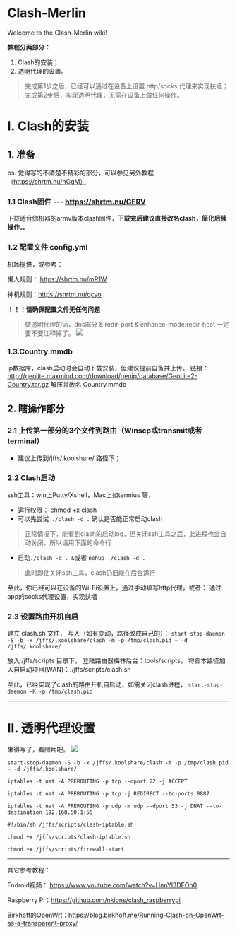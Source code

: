 # Clash-Merlin
Welcome to the Clash-Merlin wiki!

**教程分两部分：**
1. Clash的安装；
2. 透明代理的设置。
> 完成第1步之后，已经可以通过在设备上设置 http/socks 代理来实现扶墙；
> 完成第2步后，实现透明代理，无需在设备上做任何操作。
# I. Clash的安装
## 1. 准备
ps. 觉得写的不清楚不精彩的部分，可以参见另外教程（https://shrtm.nu/nGqM）
### 1.1 Clash固件 --- https://shrtm.nu/GFRV
下载适合你机器的armv版本clash固件，**下载完后建议直接改名clash，简化后续操作。。**

### 1.2 配置文件 config.yml
机场提供，或参考：

懒人规则： https://shrtm.nu/mR1W

神机规则：https://shrtm.nu/qcyo

**！！！请确保配置文件无任何问题**

> 做透明代理的话，dns部分 & redir-port & enhance-mode:redir-host 一定要不要注释掉了。
![](https://shrtm.nu/avVB)

### 1.3.Country.mmdb
ip数据库，clash启动时会自动下载安装，但建议提前自备并上传。
链接：http://geolite.maxmind.com/download/geoip/database/GeoLite2-Country.tar.gz 
解压并改名 Country.mmdb 
## 2. 瞎操作部分
### 2.1 上传第一部分的3个文件到路由（Winscp或transmit或者terminal）
* 建议上传到/jffs/.koolshare/ 路径下；
### 2.2 Clash启动
ssh工具：win上Putty/Xshell，Mac上如termius 等，
* 运行权限： chmod +x clash
* 可以先尝试` ./clash -d .` 确认是否能正常启动clash
> 正常情况下，能看到clash的启动log，但关闭ssh工具之后，此进程也会自动关闭，所以请用下面的命令行
* 启动` ./clash -d . & `或者 `nohup ./clash -d .`
> 此时即使关闭ssh工具，clash仍旧能在后台运行

至此，你已经可以在设备的Wi-Fi设置上，通过手动填写http代理，或者：
通过app的socks代理设置，实现扶墙

### 2.3 设置路由开机自启
建立 clash.sh 文件， 写入（如有变动，路径改成自己的）：
`start-stop-daemon -S -b -x /jffs/.koolshare/clash -m -p /tmp/clash.pid — -d /jffs/.koolshare/`

放入 /jffs/scripts 目录下， 登陆路由器梅林后台：tools/scripts， 
将脚本路径加入自启动项目(WAN)：./jffs/scripts/clash.sh

至此，已经实现了clash的路由开机自启动，如需关闭clash进程，
`start-stop-daemon -K -p /tmp/clash.pid`
***


# II. 透明代理设置
懒得写了，看图片吧。
![](https://ws4.sinaimg.cn/large/006tKfTcgy1g186uhz5goj30tw0wuwnr.jpg)

`start-stop-daemon -S -b -x /jffs/.koolshare/clash -m -p /tmp/clash.pid — -d /jffs/.koolshare/`

`iptables -t nat -A PREROUTING -p tcp --dport 22 -j ACCEPT`

`iptables -t nat -A PREROUTING -p tcp -j REDIRECT --to-ports 8887`

`iptables -t nat -A PREROUTING -p udp -m udp --dport 53 -j DNAT --to-destination 192.168.50.1:55`


`#!/bin/sh
/jffs/scripts/clash-iptable.sh`


`chmod +x /jffs/scripts/clash-iptable.sh`

`chmod +x /jffs/scripts/firewall-start`

***
其它参考教程：

Fndroid视频： https://www.youtube.com/watch?v=HnnYl3DFOn0

Raspberry Pi：https://github.com/nkions/clash_raspberrypi

Birkhoff的OpenWrt：https://blog.birkhoff.me/Running-Clash-on-OpenWrt-as-a-transparent-proxy/
